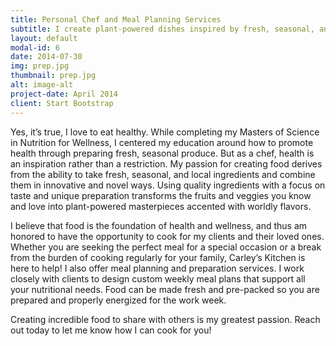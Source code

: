 ```yaml
---
title: Personal Chef and Meal Planning Services
subtitle: I create plant-powered dishes inspired by fresh, seasonal, and local ingredients accented with worldly flavors.
layout: default
modal-id: 6
date: 2014-07-30
img: prep.jpg
thumbnail: prep.jpg
alt: image-alt
project-date: April 2014
client: Start Bootstrap
---
```


Yes, it’s true, I love to eat healthy. While completing my Masters of Science in Nutrition for Wellness, I centered my education around how to promote health through preparing fresh, seasonal produce. But as a chef, health is an inspiration rather than a restriction. My passion for creating food derives from the ability to take fresh, seasonal, and local ingredients and combine them in innovative and novel ways. Using quality ingredients with a focus on taste and unique preparation transforms the fruits and veggies you know and love into plant-powered masterpieces accented with worldly flavors.

I believe that food is the foundation of health and wellness, and thus am honored to have the opportunity to cook for my clients and their loved ones. Whether you are seeking the perfect meal for a special occasion or a break from the burden of cooking regularly for your family, Carley’s Kitchen is here to help! I also offer meal planning and preparation services. I work closely with clients to design custom weekly meal plans that support all your nutritional needs. Food can be made fresh and pre-packed so you are prepared and properly energized for the work week.

Creating incredible food to share with others is my greatest passion. Reach out today to let me know how I can cook for you!

<div class="image-gallery">
  <img src="img/meal-planning/1.jpg" alt="">
  <img src="img/meal-planning/4.jpg" alt="">
  <img src="img/meal-planning/5.jpg" alt="">
  <img src="img/meal-planning/3.jpg" alt="">
  <img src="img/meal-planning/img-1111.jpg" alt="">
  <img src="img/meal-planning/img-1112.jpg" alt="">
  <img src="img/meal-planning/img-1113.jpg" alt="">
  <img src="img/meal-planning/img-1114.jpg" alt="">
  <img src="img/meal-planning/img-1115.jpg" alt="">
  <img src="img/meal-planning/img-1116.jpg" alt="">
  <img src="img/meal-planning/img-1117.jpg" alt="">
  <img src="img/meal-planning/img-1118.jpg" alt="">
</div>
